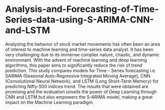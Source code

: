 # Analysis-and-Forecasting-of-Time-Series-data-using-S-ARIMA-CNN-and-LSTM
Analyzing the behavior of stock market movements has often been an area of interest to machine learning and time-series data analyst.  It has been very challenging due to its immense complex nature, chaotic, and dynamic environment. With the advent of machine learning and deep learning algorithms, this paper aims to significantly reduce the risk of trend prediction. This study compares models for Time – Series forecasting i.e. SARIMA (Seasonal Auto-Regressive Integrated Moving Average), CNN (Convolutional Neural Network), and LSTM (Long Short-Term Memory) for predicting Nifty-500 indices trend. The results that were obtained are promising and the evaluation unveils the power of Deep Learning through CNN and LSTM but also empowers the S-ARIMA model, making a great impact on the Machine Learning paradigm.
